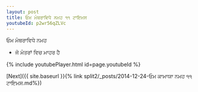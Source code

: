 ```yaml
---
layout: post
title: ਓਮ ਮੰਥਰਾਵਿਧੇ ਨਮਹ ੧੧ ਟਾਇਮਸ
youtubeId: p2wr56qZLVc
---
```

 
 
 ਓਮ ਮੰਥਰਾਵਿਧੇ ਨਮਹ  
 
 -  ਜੋ ਮੰਤਰਾਂ ਵਿਚ ਮਾਹਰ ਹੈ 
 
  
 
  
 
 
 
 
 
 


{% include youtubePlayer.html id=page.youtubeId %}
 
[Next]({{ site.baseurl }}{% link  split2/_posts/2014-12-24-ਓਮ ਕਾਮਾਯਾ ਨਮਹ ੧੧ ਟਾਇਮਸ.md%})
 

